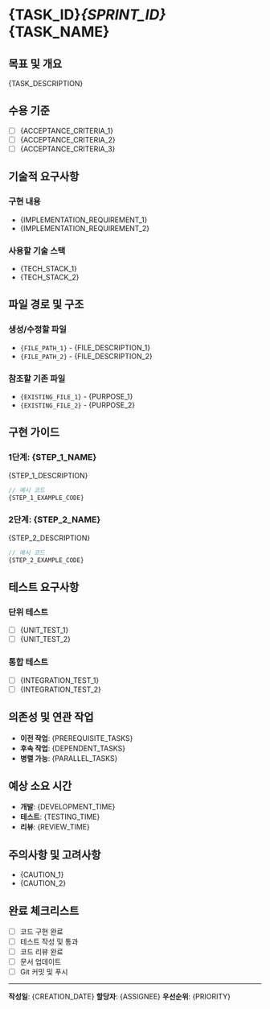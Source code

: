 # {TASK_ID}_{SPRINT_ID}_{TASK_NAME}

## 목표 및 개요
{TASK_DESCRIPTION}

## 수용 기준
- [ ] {ACCEPTANCE_CRITERIA_1}
- [ ] {ACCEPTANCE_CRITERIA_2}
- [ ] {ACCEPTANCE_CRITERIA_3}

## 기술적 요구사항
### 구현 내용
- {IMPLEMENTATION_REQUIREMENT_1}
- {IMPLEMENTATION_REQUIREMENT_2}

### 사용할 기술 스택
- {TECH_STACK_1}
- {TECH_STACK_2}

## 파일 경로 및 구조
### 생성/수정할 파일
- `{FILE_PATH_1}` - {FILE_DESCRIPTION_1}
- `{FILE_PATH_2}` - {FILE_DESCRIPTION_2}

### 참조할 기존 파일
- `{EXISTING_FILE_1}` - {PURPOSE_1}
- `{EXISTING_FILE_2}` - {PURPOSE_2}

## 구현 가이드
### 1단계: {STEP_1_NAME}
{STEP_1_DESCRIPTION}

```javascript
// 예시 코드
{STEP_1_EXAMPLE_CODE}
```

### 2단계: {STEP_2_NAME}
{STEP_2_DESCRIPTION}

```javascript
// 예시 코드
{STEP_2_EXAMPLE_CODE}
```

## 테스트 요구사항
### 단위 테스트
- [ ] {UNIT_TEST_1}
- [ ] {UNIT_TEST_2}

### 통합 테스트
- [ ] {INTEGRATION_TEST_1}
- [ ] {INTEGRATION_TEST_2}

## 의존성 및 연관 작업
- **이전 작업**: {PREREQUISITE_TASKS}
- **후속 작업**: {DEPENDENT_TASKS}
- **병렬 가능**: {PARALLEL_TASKS}

## 예상 소요 시간
- **개발**: {DEVELOPMENT_TIME}
- **테스트**: {TESTING_TIME}
- **리뷰**: {REVIEW_TIME}

## 주의사항 및 고려사항
- {CAUTION_1}
- {CAUTION_2}

## 완료 체크리스트
- [ ] 코드 구현 완료
- [ ] 테스트 작성 및 통과
- [ ] 코드 리뷰 완료
- [ ] 문서 업데이트
- [ ] Git 커밋 및 푸시

---
**작성일**: {CREATION_DATE}
**할당자**: {ASSIGNEE}
**우선순위**: {PRIORITY}